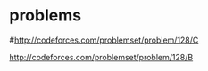 # problems
#http://codeforces.com/problemset/problem/128/C

http://codeforces.com/problemset/problem/128/B
